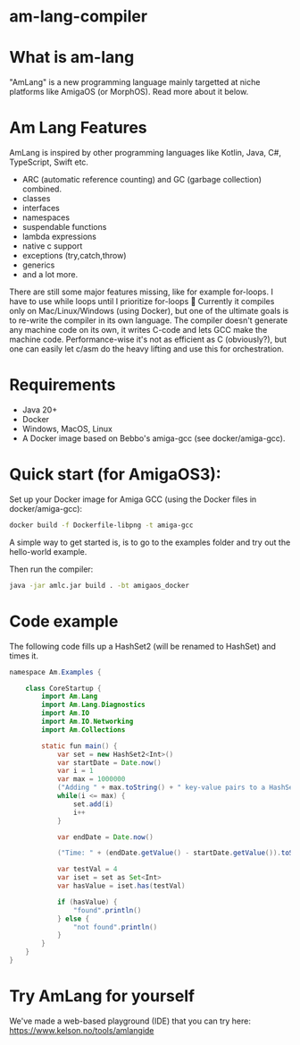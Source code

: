 # am-lang-compiler

# What is am-lang

"AmLang" is a new programming language mainly targetted at niche platforms like AmigaOS (or MorphOS). Read more about it below.

# Am Lang Features
AmLang is inspired by other programming languages like Kotlin, Java, C#, TypeScript, Swift etc. 

- ARC (automatic reference counting) and GC (garbage collection) combined. 
- classes
- interfaces
- namespaces
- suspendable functions
- lambda expressions
- native c support
- exceptions (try,catch,throw) 
- generics
- and a lot more. 

There are still some major features missing, like for example for-loops. I have to use while loops until I prioritize for-loops 🙂 Currently it compiles only on Mac/Linux/Windows (using Docker), but one of the ultimate goals is to re-write the compiler in its own language. The compiler doesn't generate any machine code on its own, it writes C-code and lets GCC make the machine code. Performance-wise it's not as efficient as C (obviously?), but one can easily let c/asm do the heavy lifting and use this for orchestration. 

# Requirements
- Java 20+
- Docker
- Windows, MacOS, Linux
- A Docker image based on Bebbo's amiga-gcc (see docker/amiga-gcc).

# Quick start (for AmigaOS3):

Set up your Docker image for Amiga GCC (using the Docker files in docker/amiga-gcc):
```bash
docker build -f Dockerfile-libpng -t amiga-gcc
```

A simple way to get started is, is to go to the examples folder and try out the hello-world example.

Then run the compiler:

```bash
java -jar amlc.jar build . -bt amigaos_docker
```

# Code example

The following code fills up a HashSet2 (will be renamed to HashSet) and times it.

```java
namespace Am.Examples {    

    class CoreStartup {
        import Am.Lang
        import Am.Lang.Diagnostics
        import Am.IO
        import Am.IO.Networking
        import Am.Collections

        static fun main() {
            var set = new HashSet2<Int>()
            var startDate = Date.now()
            var i = 1
            var max = 1000000
            ("Adding " + max.toString() + " key-value pairs to a HashSet on an emulated 020").println()
            while(i <= max) {                
                set.add(i)
                i++
            }

            var endDate = Date.now()

            ("Time: " + (endDate.getValue() - startDate.getValue()).toString() + "ms").println()

            var testVal = 4
            var iset = set as Set<Int>
            var hasValue = iset.has(testVal)

            if (hasValue) {
                "found".println()
            } else {
                "not found".println()
            }
        }
    }
}
```

# Try AmLang for yourself

We've made a web-based playground (IDE) that you can try here: https://www.kelson.no/tools/amlangide
